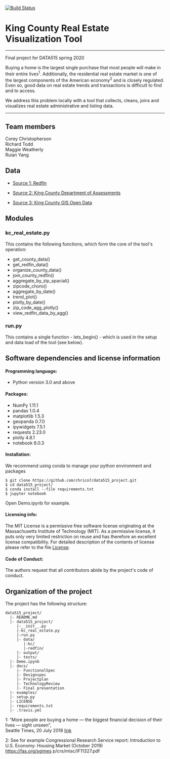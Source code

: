[![Build Status](https://travis-ci.org/chrico7/data515_project.svg?branch=master)](https://travis-ci.org/chrico7/data515_project)
# King County Real Estate Visualization Tool
----
Final project for DATA515 spring 2020

Buying a home is the largest single purchase that most people will make in their entire lives<sup>1</sup>. Additionally, the residential real estate market is one of the largest components of the American economy<sup>2</sup> and is closely regulated. Even so, good data on real estate trends and transactions is difficult to find and to access.

We address this problem locally with a tool that collects, cleans, joins and visualizes real estate administrative and listing data.

----

## Team members
Corey Christopherson<br/>
Richard Todd<br/>
Maggie Weatherly<br/>
Ruian Yang

## Data
- [Source 1: Redfin](https://www.redfin.com)

- [Source 2: King County Department of Assessments](https://info.kingcounty.gov/assessor/DataDownload/default.aspx)

- [Source 3: King County GIS Open Data](https://gis-kingcounty.opendata.arcgis.com/datasets/e6c555c6ae7542b2bdec92485892b6e6_113)

## Modules

### kc_real_estate.py
This contains the following functions, which form the core of the tool's operation:
- get_county_data()
- get_redfin_data()
- organize_county_data()
- join_county_redfin()
- aggregate_by_zip_spacial()
- zipcode_choro()
- aggregate_by_date()
- trend_plot()
- plotly_by_date()
- zip_code_agg_plotly()
- view_redfin_data_by_agg()

### run.py
This contains a single function - lets_begin() - which is used in the setup and data load of the tool (see below).

## Software dependencies and license information

#### Programming language: 

- Python version 3.0 and above 

#### Packages:

- NumPy 1.11.1  
- pandas 1.0.4  
- matplotlib 1.5.3  
- geopanda 0.7.0 
- ipywidgets 7.5.1 
- requests 2.23.0
- plotly 4.8.1
- notebook 6.0.3

#### Installation:

We recommend using conda to manage your python environment and packages <br/>
```
$ git clone https://github.com/chrico7/data515_project.git
$ cd data515_project/
$ conda install --file requirements.txt
$ jupyter notebook
```

Open Demo.ipynb for example.

#### Licensing info:

The MIT License is a permissive free software license originating at the Massachusetts Institute of Technology (MIT). As a permissive license, it puts only very limited restriction on reuse and has therefore an excellent license compatibility. For detailed description of the contents of license please refer to the file [License](https://github.com/chrico7/data515_project/blob/master/LICENSE).

#### Code of Conduct:

The authors request that all contributors abide by the project's code of conduct.

## Organization of the project

The project has the following structure:

```
data515_project/
  |- README.md
  |- data515_project/
     |-__init__.py
     |-kc_real_estate.py
     |-run.py
     |- data/
        |-kc/
        |-redfin/
     |- output/
     |- tests/
  |- Demo.ipynb
  |- docs/
     |- FunctionalSpec
     |- Designspec
     |- Projectplan
     |- TechnologyReview
     |- Final presentation
  |- examples/
  |- setup.py
  |- LICENSE
  |- requirements.txt
  |- .travis.yml
```
1: “More people are buying a home — the biggest financial decision of their lives — sight unseen”,  
    Seattle Times, 20 July 2018 [link](https://www.seattletimes.com/business/real-estate/more-people-are-buying-a-home-the-biggest-financial-decision-of-their-lives-sight-unseen/)  
    
2: See for example Congressional Research Service report: Introduction to U.S. Economy: Housing Market (October 2019)  
    https://fas.org/sgimes p/crs/misc/IF11327.pdf
